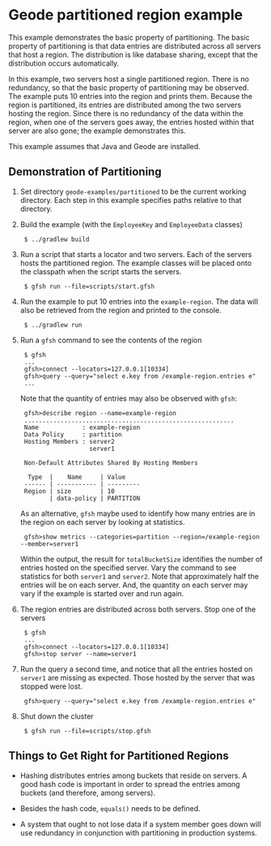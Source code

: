 <!--
Licensed to the Apache Software Foundation (ASF) under one or more
contributor license agreements.  See the NOTICE file distributed with
this work for additional information regarding copyright ownership.
The ASF licenses this file to You under the Apache License, Version 2.0
(the "License"); you may not use this file except in compliance with
the License.  You may obtain a copy of the License at

     http://www.apache.org/licenses/LICENSE-2.0

Unless required by applicable law or agreed to in writing, software
distributed under the License is distributed on an "AS IS" BASIS,
WITHOUT WARRANTIES OR CONDITIONS OF ANY KIND, either express or implied.
See the License for the specific language governing permissions and
limitations under the License.
-->

# Geode partitioned region example

This example demonstrates the basic property of partitioning.  The basic
property of partitioning is that data entries are distributed across all
servers that host a region.  The distribution is like database sharing, except
that the distribution occurs automatically.

In this example, two servers host a single partitioned region.  There is no
redundancy, so that the basic property of partitioning may be observed.  The
example puts 10 entries into the region and prints them.  Because the region is
partitioned, its entries are distributed among the two servers hosting the
region.  Since there is no redundancy of the data within the region, when one
of the servers goes away, the entries hosted within that server are also gone;
the example demonstrates this.

This example assumes that Java and Geode are installed.

## Demonstration of Partitioning
1. Set directory ```geode-examples/partitioned``` to be the
current working directory.
Each step in this example specifies paths relative to that directory.

1. Build the example (with the `EmployeeKey` and `EmployeeData` classes)

        $ ../gradlew build

2. Run a script that starts a locator and two servers.  Each of the servers
hosts the partitioned region.  The example classes will be placed onto the
classpath when the script starts the servers.

        $ gfsh run --file=scripts/start.gfsh

3. Run the example to put 10 entries into the `example-region`. The data
will also be retrieved from the region and printed to the console.

        $ ../gradlew run

4. Run a `gfsh` command to see the contents of the region

        $ gfsh
        ...
        gfsh>connect --locators=127.0.0.1[10334]
        gfsh>query --query="select e.key from /example-region.entries e"
        ...

    Note that the quantity of entries may also be observed with `gfsh`:

        gfsh>describe region --name=example-region
        ..........................................................
        Name            : example-region
        Data Policy     : partition
        Hosting Members : server2
                          server1

        Non-Default Attributes Shared By Hosting Members  

         Type  |    Name     | Value
        ------ | ----------- | ---------
        Region | size        | 10
               | data-policy | PARTITION

    As an alternative, `gfsh` maybe used to identify how many entries
    are in the region on each server by looking at statistics.

        gfsh>show metrics --categories=partition --region=/example-region --member=server1

    Within the output, the result for `totalBucketSize` identifies the number
    of entries hosted on the specified server.  Vary the command to see
    statistics for both `server1` and `server2`.  Note that approximately half
    the entries will be on each server.  And, the quantity on each server may
    vary if the example is started over and run again.

5. The region entries are distributed across both servers.  Stop one of the servers

        $ gfsh
        ...
        gfsh>connect --locators=127.0.0.1[10334]
        gfsh>stop server --name=server1

6. Run the query a second time, and notice that all the entries hosted on
   `server1` are missing as expected.  Those hosted by the server that was stopped
    were lost.

        gfsh>query --query="select e.key from /example-region.entries e"

7. Shut down the cluster

        $ gfsh run --file=scripts/stop.gfsh

## Things to Get Right for Partitioned Regions

- Hashing distributes entries among buckets that reside on servers.  A good
hash code is important in order to spread the entries among buckets (and
therefore, among servers).

- Besides the hash code, `equals()` needs to be defined.

- A system that ought to not lose data if a system member goes down will use
redundancy in conjunction with partitioning in production systems.
